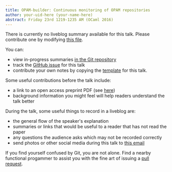 ```yaml
---
title: OPAM-builder: Continuous monitoring of OPAM repositories
author: your-uid-here (your-name-here)
abstract: Friday 23rd 1219-1235 AM (OCaml 2016)
---
```


There is currently no liveblog summary available for this talk. Please contribute one by modifying [this file](https://github.com/ocamllabs/icfp2016-blog/blob/master/OCaml/opambuilder-continuous-monit.md).

You can:
* view in-progress summaries [in the Git repository](https://github.com/ocamllabs/icfp2016-blog/tree/master/OCaml/opambuilder-continuous-monit/)
* track the [GitHub issue](https://github.com/ocamllabs/icfp2016-blog/issues/148) for this talk
* contribute your own notes by copying the [template](opambuilder-continuous-monit/template.md) for this talk.

Some useful contributions before the talk include:
* a link to an open access preprint PDF (see [here](https://github.com/gasche/icfp2016-papers))
* background information you might feel will help readers understand the talk better

During the talk, some useful things to record in a liveblog are:
* the general flow of the speaker's explanation
* summaries or links that would be useful to a reader that has not read the paper
* any questions the audience asks which may not be recorded correctly
* send photos or other social media during this talk to [this email](mailto:icfp16.photos@gmail.com?subject=OCaml:opambuilder-continuous-monit)

If you find yourself confused by Git, you are not alone. Find a nearby functional progammer
to assist you with the fine art of issuing a [pull request](https://help.github.com/articles/about-pull-requests/).

